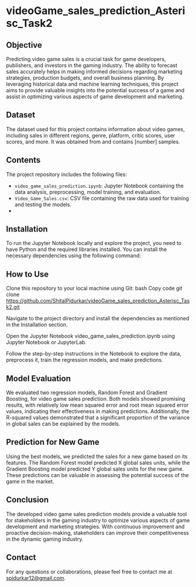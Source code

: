 # videoGame_sales_prediction_Asterisc_Task2

## Objective
Predicting video game sales is a crucial task for game developers, publishers, and investors in the gaming industry. The ability to forecast sales accurately helps in making informed decisions regarding marketing strategies, production budgets, and overall business planning. By leveraging historical data and machine learning techniques, this project aims to provide valuable insights into the potential success of a game and assist in optimizing various aspects of game development and marketing.

## Dataset
The dataset used for this project contains information about video games, including sales in different regions, genre, platform, critic scores, user scores, and more. It was obtained from  and contains [number] samples.

## Contents
The project repository includes the following files:
- `video_game_sales_prediction.ipynb`: Jupyter Notebook containing the data analysis, preprocessing, model training, and evaluation.
- `Video_Game_Sales.csv`: CSV file containing the raw data used for training and testing the models.
- 
## Installation
To run the Jupyter Notebook locally and explore the project, you need to have Python and the required libraries installed. You can install the necessary dependencies using the following command:

## How to Use
Clone this repository to your local machine using Git:
bash
Copy code
git clone  https://github.com/ShitalPidurkar/videoGame_sales_prediction_Asterisc_Task2.git

Navigate to the project directory and install the dependencies as mentioned in the Installation section.

Open the Jupyter Notebook video_game_sales_prediction.ipynb using Jupyter Notebook or JupyterLab.

Follow the step-by-step instructions in the Notebook to explore the data, preprocess it, train the regression models, and make predictions.

## Model Evaluation
We evaluated two regression models, Random Forest and Gradient Boosting, for video game sales prediction. Both models showed promising results, with relatively low mean squared error and root mean squared error values, indicating their effectiveness in making predictions. Additionally, the R-squared values demonstrated that a significant proportion of the variance in global sales can be explained by the models.

## Prediction for New Game
Using the best models, we predicted the sales for a new game based on its features. The Random Forest model predicted X global sales units, while the Gradient Boosting model predicted Y global sales units for the new game. These predictions can be valuable in assessing the potential success of the game in the market.

## Conclusion
The developed video game sales prediction models provide a valuable tool for stakeholders in the gaming industry to optimize various aspects of game development and marketing strategies. With continuous improvement and proactive decision-making, stakeholders can improve their competitiveness in the dynamic gaming industry.

## Contact
For any questions or collaborations, please feel free to contact me at spidurkar12@gmail.com.
